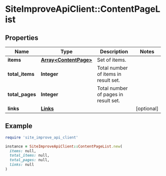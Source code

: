 # SiteImproveApiClient::ContentPageList

## Properties

| Name | Type | Description | Notes |
| ---- | ---- | ----------- | ----- |
| **items** | [**Array&lt;ContentPage&gt;**](ContentPage.md) | Set of items. |  |
| **total_items** | **Integer** | Total number of items in result set. |  |
| **total_pages** | **Integer** | Total number of pages in result set. |  |
| **links** | [**Links**](Links.md) |  | [optional] |

## Example

```ruby
require 'site_improve_api_client'

instance = SiteImproveApiClient::ContentPageList.new(
  items: null,
  total_items: null,
  total_pages: null,
  links: null
)
```

